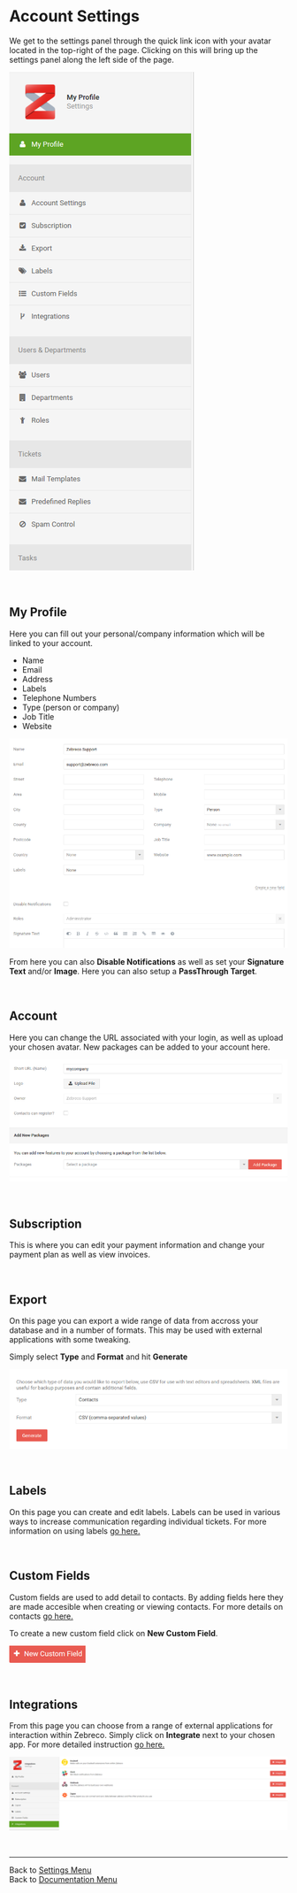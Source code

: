 # Account Settings

We get to the settings panel through the quick link icon with your avatar located in the top-right of the page. Clicking on this will bring up the settings panel along the left side of the page.

![settings01](/images/settings/settings01.png "Account Settings Menu")

&nbsp;

 ## My Profile
 
Here you can fill out your personal/company information which will be linked to your account.

* Name
* Email
* Address
* Labels
* Telephone Numbers
* Type (person or company)
* Job Title
* Website

![settings03](/images/settings/settings03.png "My Profile Page")

From here you can also **Disable Notifications** as well as set your **Signature Text** and/or **Image**. Here you can also setup a **PassThrough Target**.

&nbsp;

## Account

Here you can change the URL associated with your login, as well as upload your chosen avatar. New packages can be added to your account here.

![settings02](/images/settings/settings02.png "Account Settings Page")

&nbsp;

## Subscription

This is where you can edit your payment information and change your payment plan as well as view invoices.

&nbsp;

## Export

On this page you can export a wide range of data from accross your database and in a number of formats. This may be used with external applications with some tweaking.

Simply select **Type** and **Format** and hit **Generate**

![settings04](/images/settings/settings04.png "Export Wizard")

&nbsp;

## Labels

On this page you can create and edit labels. Labels can be used in various ways to increase communication regarding individual tickets. For more information on using labels [go here.](Labels.md)

&nbsp;

## Custom Fields

Custom fields are used to add detail to contacts. By adding fields here they are made accesible when creating or viewing contacts. For more details on contacts [go here.](Contacts.md)

To create a new custom field click on **New Custom Field**.

![settings05](/images/settings/settings05.png "New Custom Field Button")

&nbsp;

## Integrations

From this page you can choose from a range of external applications for interaction within Zebreco. Simply click on **Integrate** next to your chosen app. For more detailed instruction [go here.](Integration.md)

![settings06](/images/settings/settings06.png "Integrations Page")

&nbsp;

-------------------------------------------
Back to [Settings Menu](?file=Settings.md)  
Back to [Documentation Menu](?file=Index.md)
